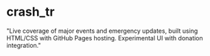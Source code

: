 # crash_tr
"Live coverage of major events and emergency updates, built using HTML/CSS with GitHub Pages hosting. Experimental UI with donation integration."
